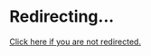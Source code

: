 ---
---
<!doctype html>
<html lang="ja">
<head>
  <link rel="canonical" href="{{ site.github.url }}"/>
  <meta http-equiv="content-type" content="text/html; charset=utf-8" />
  <meta http-equiv="refresh" content="1;url={{ site.github.url }}" />
  <title>404</title>
</head>
<body>
  <h1>Redirecting...</h1>
  <a href="{{ site.github.url }}">Click here if you are not redirected.<a>
  <script>
    let targets = /^(https:\/\/[a-z\d-]+\.github\.io\/[^\/\?]+)([^\?]+)/.exec(location.href)
    location.href = targets[1] + "?path=" + targets[2];
  </script>
</body>
</html>